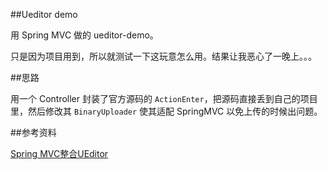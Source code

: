 ##Ueditor demo

用 Spring MVC 做的 ueditor-demo。

只是因为项目用到，所以就测试一下这玩意怎么用。结果让我恶心了一晚上。。。

##思路

用一个 Controller 封装了官方源码的 `ActionEnter`，把源码直接丢到自己的项目里，然后修改其 `BinaryUploader` 使其适配 SpringMVC 以免上传的时候出问题。

##参考资料

[Spring MVC整合UEditor](http://dr-yanglong.github.io/2015/10/05/ueditor/)